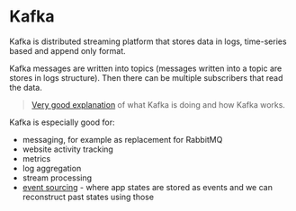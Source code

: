 # Kafka

Kafka is distributed streaming platform that stores data in logs, time-series based and append only format.

Kafka messages are written into topics \(messages written into a topic are stores in logs structure\). Then there can be multiple subscribers that read the data.

> [Very good explanation](https://techbeacon.com/what-apache-kafka-why-it-so-popular-should-you-use-it) of what Kafka is doing and how Kafka works.

Kafka is especially good for: 

* messaging, for example as replacement for RabbitMQ
* website activity tracking
* metrics
* log aggregation
* stream processing
* [event sourcing](https://martinfowler.com/eaaDev/EventSourcing.html) - where app states are stored as events and we can reconstruct past states using those



